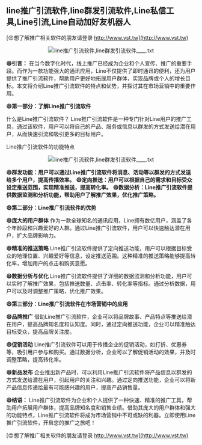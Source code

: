 ## **line推广引流软件,line群发引流软件,Line私信工具,Line引流,Line自动加好友机器人**

[😍想了解推广相关软件的朋友请登录 http://www.vst.tw](http://www.vst.tw)

 <center><img src="https://vst.tw/MP4/tuiguang/png/6.png" alt="line推广引流软件,line群发引流软件____.txt"></center>

**😄引言：**
在当今数字化时代，线上推广已经成为企业和个人宣传、推广的重要手段。而作为一款功能强大的通讯应用，Line不仅提供了即时通讯的便利，还为用户提供了推广引流软件，帮助用户更好地拓展用户群体，实现品牌或个人的增长目标。本文将介绍Line推广引流软件的特点和优势，并探讨其在市场营销中的重要作用。

**😄第一部分：了解Line推广引流软件**

什么是Line推广引流软件？
Line推广引流软件是一种专门针对Line用户的推广工具，通过该软件，用户可以将自己的产品、服务或信息以群发的方式发送给潜在用户，从而快速引流和吸引更多的目标用户。

Line推广引流软件的功能特点

 <center><img src="https://vst.tw/MP4/tuiguang/png/3.png" alt="line推广引流软件,line群发引流软件____.txt"></center>

**😄群发功能：用户可以通过Line推广引流软件将消息、活动等以群发的方式发送给多个用户，提高传播效率。**
**😄定向推送：用户可以根据自己的需求和目标受众设定推送范围，实现精准推送，提高转化率。**
**😄数据分析：Line推广引流软件提供数据监测和分析功能，帮助用户了解推广效果，优化推广策略。**

**😄第二部分：Line推广引流软件的优势**

**😄庞大的用户群体**
作为一款全球知名的通讯应用，Line拥有数亿用户，涵盖了各个年龄段和兴趣爱好的人群。通过Line推广引流软件，用户可以快速触达潜在用户，扩大品牌影响力。

**😄精准的推送策略**
Line推广引流软件提供了定向推送功能，用户可以根据目标受众的地理位置、兴趣爱好等信息，设定推送范围。这种精准的推送策略能够提高转化率，增加用户的点击和购买意愿。

**😄数据分析与优化**
Line推广引流软件提供了详细的数据监测和分析功能，用户可以实时了解推广效果，包括推送数量、点击率、转化率等指标。通过分析数据，用户可以及时调整推广策略，优化推广效果。

**😄第三部分：Line推广引流软件在市场营销中的应用**

**😄品牌推广**
借助Line推广引流软件，企业可以将品牌故事、产品特点等推送给潜在用户，提高品牌知名度和认知度。同时，通过定向推送功能，企业可以精准触达目标受众，提高品牌关注度。

**😄促销活动**
Line推广引流软件可以用于传播企业的促销活动，如打折、优惠券等，吸引用户参与和购买。通过数据分析，企业可以了解促销活动的效果，并及时调整策略，提高转化率。

**😄新品发布**
企业推出新产品时，可以利用Line推广引流软件将产品信息以群发的方式发送给潜在用户，引起用户的关注和兴趣。通过定向推送功能，企业可以将新产品信息传递给最有可能感兴趣的用户，提高产品销售量。

**😄结语：**
Line推广引流软件为企业和个人提供了一种快速、精准的推广工具，帮助用户拓展用户群体，提高品牌知名度和销售业绩。借助其庞大的用户群体和强大的功能特点，Line推广引流软件将成为市场营销中不可或缺的利器。立即使用Line推广引流软件，开启您的推广之旅吧！

[😍想了解推广相关软件的朋友请登录 http://www.vst.tw](http://www.vst.tw)



